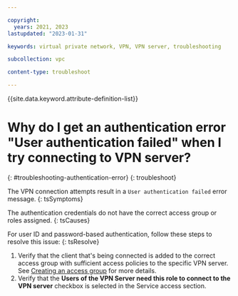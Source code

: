 ```yaml
---

copyright:
  years: 2021, 2023
lastupdated: "2023-01-31"

keywords: virtual private network, VPN, VPN server, troubleshooting

subcollection: vpc

content-type: troubleshoot

---
```


{{site.data.keyword.attribute-definition-list}}

# Why do I get an authentication error "User authentication failed" when I try connecting to VPN server?
{: #troubleshooting-authentication-error}
{: troubleshoot}

The VPN connection attempts result in a `User authentication failed` error message.
{: tsSymptoms}

The authentication credentials do not have the correct access group or roles assigned.
{: tsCauses}

For user ID and password-based authentication, follow these steps to resolve this issue:
{: tsResolve}

1. Verify that the client that's being connected is added to the correct access group with sufficient access policies to the specific VPN server. See [Creating an access group](/docs/vpc?topic=vpc-create-iam-access-group) for more details.
1. Verify that the **Users of the VPN Server need this role to connect to the VPN server** checkbox is selected in the Service access section.
